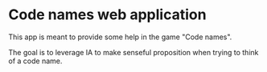 # Code names web application

This app is meant to provide some help in the game "Code names".

The goal is to leverage IA to make senseful proposition when trying to think of a code name.
